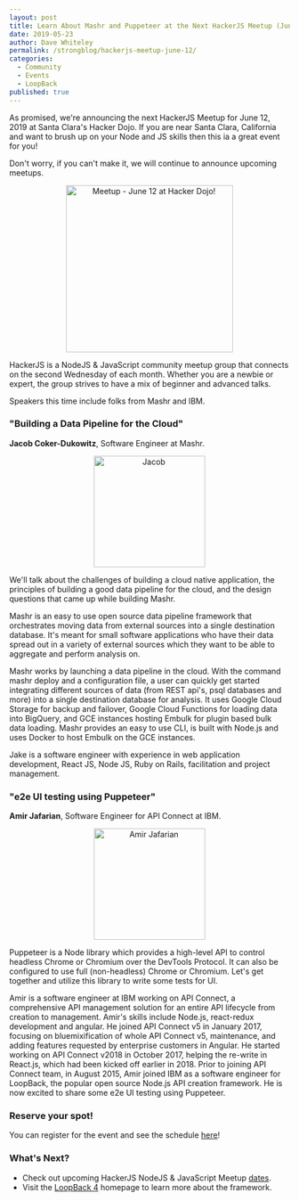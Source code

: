 ```yaml
---
layout: post
title: Learn About Mashr and Puppeteer at the Next HackerJS Meetup (June 12 at the Hacker Dojo)
date: 2019-05-23
author: Dave Whiteley
permalink: /strongblog/hackerjs-meetup-june-12/
categories:
  - Community
  - Events
  - LoopBack
published: true
---
```


As promised, we're announcing the next HackerJS Meetup for June 12, 2019 at Santa Clara's Hacker Dojo. If you are near Santa Clara, California and want to brush up on your Node and JS skills then this ia a great event for you!

Don't worry, if you can't make it, we will continue to announce upcoming meetups.

<!--more-->
<p align="center"> 
<img src="https://strongloop.com/blog-assets/2019/05/Meetup-june-12-hackerdojo.png" alt="Meetup - June 12 at Hacker Dojo!" style="width: 300px"/>
</p>

HackerJS is a NodeJS & JavaScript community meetup group that connects on the second Wednesday of each month. Whether you are a newbie or expert, the group strives to have a mix of beginner and advanced talks.

Speakers this time include folks from Mashr and IBM.

### "Building a Data Pipeline for the Cloud" 
**Jacob Coker-Dukowitz**, Software Engineer at Mashr.

<p align="center"> 
<img src="https://strongloop.com/blog-assets/2019/05/Jacob.png" alt="Jacob" style="width: 200px"/>
</p>

We'll talk about the challenges of building a cloud native application, the principles of building a good data pipeline for the cloud, and the design questions that came up while building Mashr.

Mashr is an easy to use open source data pipeline framework that orchestrates moving data from external sources into a single destination database. It's meant for small software applications who have their data spread out in a variety of external sources which they want to be able to aggregate and perform analysis on.

Mashr works by launching a data pipeline in the cloud. With the command mashr deploy and a configuration file, a user can quickly get started integrating different sources of data (from REST api's, psql databases and more) into a single destination database for analysis. It uses Google Cloud Storage for backup and failover, Google Cloud Functions for loading data into BigQuery, and GCE instances hosting Embulk for plugin based bulk data loading. Mashr provides an easy to use CLI, is built with Node.js and uses Docker to host Embulk on the GCE instances.

Jake is a software engineer with experience in web application development, React JS, Node JS, Ruby on Rails, facilitation and project management.

### "e2e UI testing using Puppeteer" 
**Amir Jafarian**, Software Engineer for API Connect at IBM.

<p align="center"> 
<img src="https://strongloop.com/blog-assets/2019/05/amir.png" alt="Amir Jafarian" style="width: 200px"/>
</p>

Puppeteer is a Node library which provides a high-level API to control headless Chrome or Chromium over the DevTools Protocol. It can also be configured to use full (non-headless) Chrome or Chromium. Let's get together and utilize this library to write some tests for UI.

Amir is a software engineer at IBM working on API Connect, a comprehensive API management solution for an entire API lifecycle from creation to management. Amir's skills include Node.js, react-redux development and angular. He joined API Connect v5 in January 2017, focusing on bluemixification of whole API Connect v5, maintenance, and adding features requested by enterprise customers in Angular. He started working on API Connect v2018 in October 2017, helping the re-write in React.js, which had been kicked off earlier in 2018. Prior to joining API Connect team, in August 2015, Amir joined IBM as a software engineer for LoopBack, the popular open source Node.js API creation framework. He is now excited to share some e2e UI testing using Puppeteer.

### Reserve your spot!

You can register for the event and see the schedule [here](https://www.meetup.com/HackerJS/events/kjhnvqyzjbqb/)!

### What's Next?

- Check out upcoming HackerJS NodeJS & JavaScript Meetup [dates](https://www.meetup.com/HackerJS/).
- Visit the [LoopBack 4](http://v4.loopback.io/) homepage to learn more about the framework. 
